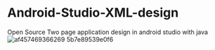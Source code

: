 # Android-Studio-XML-design
Open Source Two page application design in android studio with java
![af457469366269 5b7e89539e0f6](https://user-images.githubusercontent.com/32012762/184517107-cffc1d44-f35b-44eb-9a38-f6a2eaf74e06.png)
